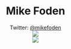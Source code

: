 <h1 align="center">Mike Foden</h1>
<div align="center">Twitter: <a href="https://www.twitter.com/mikefoden/" align="center">@mikefoden</a></div>

<div align="center">
   <img src="https://github-profile-trophy.vercel.app/?username=mikefoden&theme=flat&no-frame=true&margin-w=30" />
</div>


<div align="center">
<img src="https://github-readme-stats.vercel.app/api?username=mikefoden&count_private=true&show_icons=true&hide_title=true&hide=stars" />
</div>
